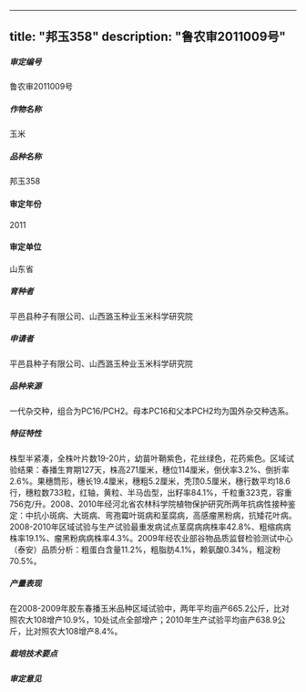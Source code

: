 
---
title: "邦玉358"
description: "鲁农审2011009号"
---
##### 审定编号 
鲁农审2011009号

##### 作物名称
玉米

##### 品种名称
邦玉358

#### 审定年份
2011	

#### 审定单位
山东省

##### 育种者
平邑县种子有限公司、山西潞玉种业玉米科学研究院

##### 申请者
平邑县种子有限公司、山西潞玉种业玉米科学研究院

##### 品种来源
一代杂交种，组合为PC16/PCH2。母本PC16和父本PCH2均为国外杂交种选系。

##### 特征特性
株型半紧凑，全株叶片数19-20片，幼苗叶鞘紫色，花丝绿色，花药紫色。区域试验结果：春播生育期127天，株高271厘米，穗位114厘米，倒伏率3.2%、倒折率2.6%。果穗筒形，穗长19.4厘米，穗粗5.2厘米，秃顶0.5厘米，穗行数平均18.6行，穗粒数733粒，红轴，黄粒、半马齿型，出籽率84.1%，千粒重323克，容重756克/升。2008、2010年经河北省农林科学院植物保护研究所两年抗病性接种鉴定：中抗小斑病、大斑病、弯孢霉叶斑病和茎腐病，高感瘤黑粉病，抗矮花叶病。2008-2010年区域试验与生产试验最重发病试点茎腐病病株率42.8%、粗缩病病株率19.1%、瘤黑粉病病株率4.3%。2009年经农业部谷物品质监督检验测试中心（泰安）品质分析：粗蛋白含量11.2%，粗脂肪4.1%，赖氨酸0.34%，粗淀粉70.5%。

##### 产量表现
在2008-2009年胶东春播玉米品种区域试验中，两年平均亩产665.2公斤，比对照农大108增产10.9%，10处试点全部增产；2010年生产试验平均亩产638.9公斤，比对照农大108增产8.4%。

##### 栽培技术要点


##### 审定意见



